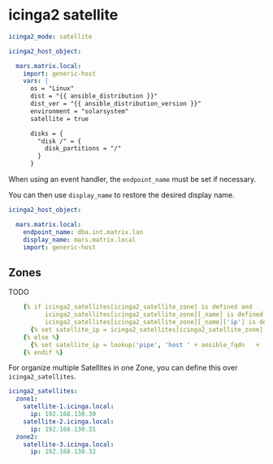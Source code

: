 # icinga2 satellite


```yaml
icinga2_mode: satellite
```

```yaml
icinga2_host_object:

  mars.matrix.local:
    import: generic-host
    vars: |
      os = "Linux"
      dist = "{{ ansible_distribution }}"
      dist_ver = "{{ ansible_distribution_version }}"
      environment = "solarsystem"
      satellite = true

      disks = {
        "disk /" = {
          disk_partitions = "/"
        }
      }
```

<a name="endpoint_name"></a>
When using an event handler, the `endpoint_name` must be set if necessary.

You can then use `display_name` to restore the desired display name.

```yaml
icinga2_host_object:

  mars.matrix.local:
    endpoint_name: dba.int.matrix.lan
    display_name: mars.matrix.local
    import: generic-host
```

## Zones

TODO
```yaml
    {% if icinga2_satellites[icinga2_satellite_zone] is defined and
          icinga2_satellites[icinga2_satellite_zone][_name] is defined and
          icinga2_satellites[icinga2_satellite_zone][_name]['ip'] is defined %}
      {% set satellite_ip = icinga2_satellites[icinga2_satellite_zone][_name]['ip'] %}
    {% else %}
      {% set satellite_ip = lookup('pipe', 'host ' + ansible_fqdn   + ' | grep "has address" | cut -d" " -f4') %}
    {% endif %}
```


For organize multiple Satellites in one Zone, you can define this over `icinga2_satellites`.

```yaml
icinga2_satellites:
  zone1:
    satellite-1.icinga.local:
      ip: 192.168.130.30
    satellite-2.icinga.local:
      ip: 192.168.130.31
  zone2:
    satellite-3.icinga.local:
      ip: 192.168.130.32
```

